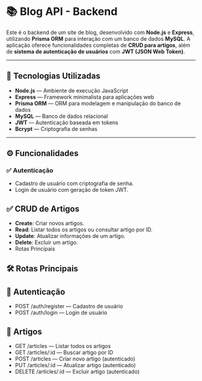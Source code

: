 # 📚 Blog API - Backend

Este é o backend de um site de blog, desenvolvido com **Node.js** e **Express**, utilizando **Prisma ORM** para interação com um banco de dados **MySQL**. A aplicação oferece funcionalidades completas de **CRUD para artigos**, além de **sistema de autenticação de usuários** com **JWT (JSON Web Token)**.

---

## 🚀 Tecnologias Utilizadas

- **Node.js** — Ambiente de execução JavaScript
- **Express** — Framework minimalista para aplicações web
- **Prisma ORM** — ORM para modelagem e manipulação do banco de dados
- **MySQL** — Banco de dados relacional
- **JWT** — Autenticação baseada em tokens
- **Bcrypt** — Criptografia de senhas

---

## ⚙️ Funcionalidades

### ✅ Autenticação
- Cadastro de usuário com criptografia de senha.
- Login de usuário com geração de token JWT.

## ✅ CRUD de Artigos
- **Create**: Criar novos artigos.
- **Read**: Listar todos os artigos ou consultar artigo por ID.
- **Update**: Atualizar informações de um artigo.
- **Delete**: Excluir um artigo.
-  Rotas Principais

## 🛠️ Rotas Principais

## 📌 Autenticação
- POST /auth/register — Cadastro de usuário
- POST /auth/login — Login de usuário

## 📌 Artigos
- GET /articles — Listar todos os artigos
- GET /articles/:id — Buscar artigo por ID
- POST /articles — Criar novo artigo (autenticado)
- PUT /articles/:id — Atualizar artigo (autenticado)
- DELETE /articles/:id — Excluir artigo (autenticado)
